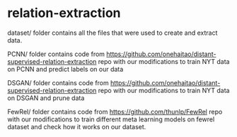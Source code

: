 # relation-extraction

dataset/ folder contains all the files that were used to create and extract data.

PCNN/ folder contains code from https://github.com/onehaitao/distant-supervised-relation-extraction repo with our modifications to train NYT data on PCNN and predict labels on our data

DSGAN/ folder contains code from https://github.com/onehaitao/distant-supervised-relation-extraction repo with our modifications to train NYT data on DSGAN and prune data

FewRel/ folder contains code from https://github.com/thunlp/FewRel repo with our modifications to train different meta learning models on fewrel dataset and check how it works on our dataset.

